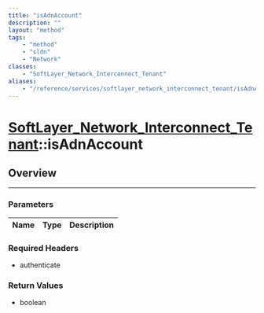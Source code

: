 ```yaml
---
title: "isAdnAccount"
description: ""
layout: "method"
tags:
    - "method"
    - "sldn"
    - "Network"
classes:
    - "SoftLayer_Network_Interconnect_Tenant"
aliases:
    - "/reference/services/softlayer_network_interconnect_tenant/isAdnAccount"
---
```

# [SoftLayer_Network_Interconnect_Tenant](/reference/services/SoftLayer_Network_Interconnect_Tenant)::isAdnAccount





## Overview 


-----

### Parameters 
|Name | Type | Description |
| --- | --- | --- |


### Required Headers
* authenticate


### Return Values
* boolean




